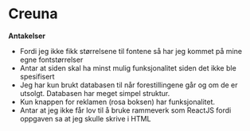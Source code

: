 # Creuna

__Antakelser__
- Fordi jeg ikke fikk størrelsene til fontene så har jeg kommet på mine egne fontstørrelser
- Antar at siden skal ha minst mulig funksjonalitet siden det ikke ble spesifisert
- Jeg har kun brukt databasen til når forestillingene går og om de er utsolgt. Databasen har meget simpel struktur.
- Kun knappen for reklamen (rosa boksen) har funksjonalitet.
- Antar at jeg ikke får lov til å bruke rammeverk som ReactJS fordi oppgaven sa at jeg skulle skrive i HTML
